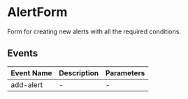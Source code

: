 # AlertForm
Form for creating new alerts with all the required conditions.
## Events

<!-- @vuese:AlertForm:events:start -->
|Event Name|Description|Parameters|
|---|---|---|
|add-alert|-|-|

<!-- @vuese:AlertForm:events:end -->


